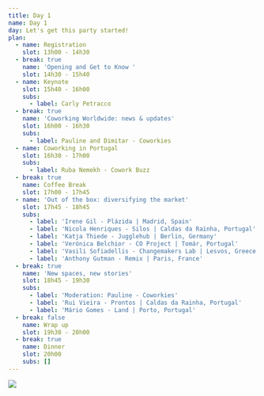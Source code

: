 ```yaml
---
title: Day 1
name: Day 1
day: Let's get this party started!
plan:
  - name: Registration
    slot: 13h00 - 14h30
  - break: true
    name: 'Opening and Get to Know '
    slot: 14h30 - 15h40
  - name: Keynote
    slot: 15h40 - 16h00
    subs:
      - label: Carly Petracco
  - break: true
    name: 'Coworking Worldwide: news & updates'
    slot: 16h00 - 16h30
    subs:
      - label: Pauline and Dimitar - Coworkies
  - name: Coworking in Portugal
    slot: 16h30 - 17h00
    subs:
      - label: Ruba Nemekh - Cowork Buzz
  - break: true
    name: Coffee Break
    slot: 17h00 - 17h45
  - name: 'Out of the box: diversifying the market'
    slot: 17h45 - 18h45
    subs:
      - label: 'Irene Gil - Plázida | Madrid, Spain'
      - label: 'Nicola Henriques - Silos | Caldas da Rainha, Portugal'
      - label: 'Katja Thiede - Jugglehub | Berlin, Germany'
      - label: 'Verónica Belchior - CO Project | Tomár, Portugal'
      - label: 'Vasili Sofiadellis - Changemakers Lab | Lesvos, Greece'
      - label: 'Anthony Gutman - Remix | Paris, France'
  - break: true
    name: 'New spaces, new stories'
    slot: 18h45 - 19h30
    subs:
      - label: 'Moderation: Pauline - Coworkies'
      - label: 'Rui Vieira - Prontos | Caldas da Rainha, Portugal'
      - label: 'Mário Gomes - Land | Porto, Portugal'
  - break: false
    name: Wrap up
    slot: 19h30 - 20h00
  - break: true
    name: Dinner
    slot: 20h00
    subs: []
---
```

![](/media/uploads/day-1-speakers-.png)

